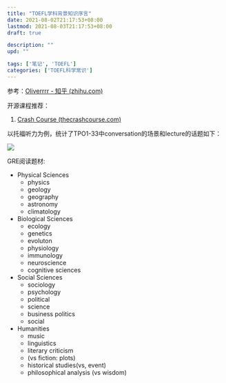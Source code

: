 ```yaml
---
title: "TOEFL学科背景知识序言"
date: 2021-08-02T21:17:53+08:00
lastmod: 2021-08-03T21:17:53+08:00
draft: true

description: ""
upd: ""

tags: ['笔记', 'TOEFL']
categories: ['TOEFL科学常识']
---
```


参考：[Oliverrrr - 知乎 (zhihu.com)](https://www.zhihu.com/people/wang-xu-xu-xu-xu-xu/posts)

开源课程推荐：

1. [Crash Course (thecrashcourse.com)](https://thecrashcourse.com/)

以托福听力为例，统计了TPO1-33中conversation的场景和lecture的话题如下：

![](https://cdn.jsdelivr.net/gh/henrywu97/FigBed@master/Figs/20210817085702.jpg)

GRE阅读题材:

- Physical Sciences
    - physics
    - geology
    - geography
    - astronomy
    - climatology
- Biological Sciences
    - ecology
    - genetics
    - evoluton
    - physiology
    - immunology
    - neuroscience
    - cognitive sciences
- Social Sciences
    - sociology
    - psychology
    - political
    - science
    - business politics
    - social
- Humanities
    - music
    - linguistics
    - literary criticism
    - (vs fiction: plots)
    - historical studies(vs, event)
    - philosophical analysis
        (vs wisdom)

